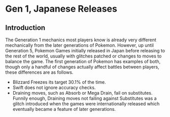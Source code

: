 Gen 1, Japanese Releases
====================

Introduction
------------
The Generation 1 mechanics most players know is already very different mechanically from the later generations of Pokemon.
However, up until Generation 5, Pokemon Games initially released in Japan before releasing to the rest of the world, usually with glitches patched
or changes to moves to balance the game. The first generation of Pokemon has examples of both, though only a handful of changes actually affect battles
between players, these differences are as follows.
 - Blizzard Freezes its target 30.1% of the time.
 - Swift does not ignore accuracy checks.
 - Draining moves, such as Absorb or Mega Drain, fail on substitutes. Funnily enough, Draining moves not failing against Substitutes was a glitch introduced when the games were
   internationally released which eventually became a feature of later generations.
